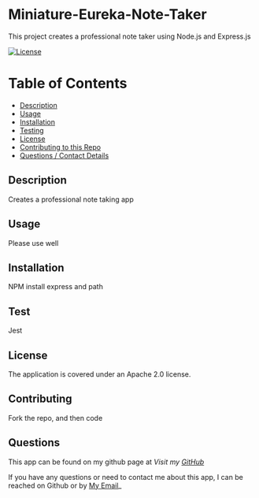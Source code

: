 # Miniature-Eureka-Note-Taker
This project creates a professional note taker using Node.js and Express.js


[![License](https://img.shields.io/badge/License-Apache_2.0-blue.svg)](https://opensource.org/licenses/Apache-2.0)

# Table of Contents
  * [Description](#description)
  * [Usage](#usage)
  * [Installation](#installation)
  * [Testing](#test)
  * [License](#license)
  * [Contributing to this Repo](#contributing)
  * [Questions / Contact Details](#questions)

## Description
Creates a professional note taking app


## Usage
Please use well


## Installation
NPM install express and path


## Test
Jest


## License
The application is covered under an Apache 2.0 license.


## Contributing
Fork the repo, and then code


## Questions
This app can be found on my github page at _Visit my [GitHub](https://github.com/Sara-Mill/)_<br>

If you have any questions or need to contact me about this app, I can be reached on Github or by <a href='mailto:smilligan0183@gmail.com'></i>My Email</a>_
